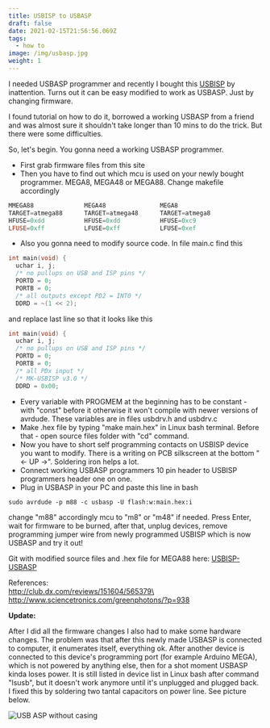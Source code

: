 ```yaml
---
title: USBISP to USBASP
draft: false
date: 2021-02-15T21:56:56.069Z
tags:
  - how to
image: /img/usbasp.jpg
weight: 1
---
```

I needed USBASP programmer and recently I bought this [USBISP](https://www.ebay.com/itm/262136733478) by inattention. Turns out it can be easy modified to work as USBASP. Just by changing firmware.

<!--more-->

I found tutorial on how to do it, borrowed a working USBASP from a friend and was almost sure it shouldn't take longer than 10 mins to do the trick. But there were some difficulties.

So, let's begin. You gonna need a working USBASP programmer.

* First grab firmware files from this site
* Then you have to find out which mcu is used on your newly bought programmer. MEGA8, MEGA48 or MEGA88. Change makefile accordingly

```powershell
MMEGA88              MEGA48               MEGA8
TARGET=atmega88      TARGET=atmega48      TARGET=atmega8
HFUSE=0xdd           HFUSE=0xdd           HFUSE=0xc9
LFUSE=0xff           LFUSE=0xff           LFUSE=0xef
```



* Also you gonna need to modify source code. In file main.c find this

```cpp
int main(void) {  
  uchar i, j;  
  /* no pullups on USB and ISP pins */
  PORTD = 0;
  PORTB = 0;
  /* all outputs except PD2 = INT0 */
  DDRD = ~(1 << 2);
```



and replace last line so that it looks like this

```cpp
int main(void) {
  uchar i, j;
  /* no pullups on USB and ISP pins */
  PORTD = 0;
  PORTB = 0;
  /* all PDx input */
  /* MK-USBISP v3.0 */
  DDRD = 0x00;
```



* Every variable with PROGMEM at the beginning has to be constant - with "const" before it otherwise it won't compile with newer versions of avrdude. These variables are in files usbdrv.h and usbdrv.c
* Make .hex file by typing "make main.hex" in Linux bash terminal. Before that - open source files folder with "cd" command.
* Now you have to short self programming contacts on USBISP device you want to modify. There is a writing on PCB silkscreen at the bottom "<- UP ->". Soldering iron helps a lot.
* Connect working USBASP programmers 10 pin header to USBISP programmers header one on one.
* Plug in USBASP in your PC and paste this line in bash

`sudo avrdude -p m88 -c usbasp -U flash:w:main.hex:i`

change "m88" accordingly mcu to "m8" or "m48" if needed. Press Enter, wait for firmware to be burned, after that, unplug devices, remove programming jumper wire from newly programmed USBISP which is now USBASP and try it out!

Git with modified source files and .hex file for MEGA88 here: [USBISP-USBASP](https://github.com/edgars-dev/USBISP-USBASP)

References:\
http://club.dx.com/reviews/151604/565379\
http://www.sciencetronics.com/greenphotons/?p=938

**Update:**

After I did all the firmware changes I also had to make some hardware changes. The problem was that after this newly made USBASP is connected to computer, it enumerates itself, everything ok. After another device is connected to this device's programming port (for example Arduino MEGA), which is not powered by anything else, then for a shot moment USBASP kinda loses power. It is still listed in device list in Linux bash after command "lsusb", but it doesn't work anymore until it's unplugged and plugged back. I fixed this by soldering two tantal capacitors on power line. See picture below.

![USB ASP without casing](/img/usbasp.jpg "USB ASP without casing")